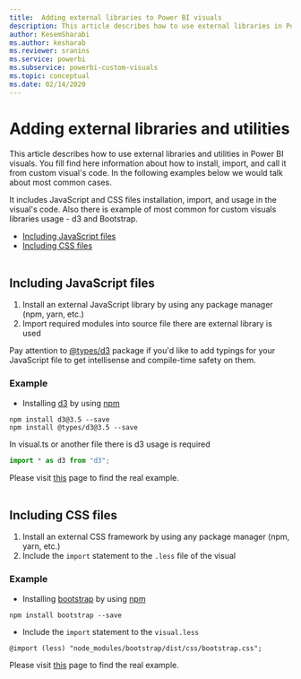 ```yaml
---
title:  Adding external libraries to Power BI visuals
description: This article describes how to use external libraries in Power BI visuals.
author: KesemSharabi
ms.author: kesharab
ms.reviewer: sranins
ms.service: powerbi
ms.subservice: powerbi-custom-visuals
ms.topic: conceptual
ms.date: 02/14/2020
---
```

# Adding external libraries and utilities

This article describes how to use external libraries and utilities in Power BI visuals. You fill find here information about how to install, import, and call it from custom visual's code.
In the following examples below we would talk about most common cases.

It includes JavaScript and CSS files installation, import, and usage in the visual's code.
Also there is example of most common for custom visuals libraries usage - d3 and Bootstrap.


* [Including JavaScript files](#including-javascript-files)
* [Including CSS files](#including-css-files)
<br></br>
## Including JavaScript files
1. Install an external JavaScript library by using any package manager (npm, yarn, etc.)
2. Import required modules into source file there are external library is used

Pay attention to [@types/d3](https://www.npmjs.com/package/@types/d3) package if you'd like to add typings for your JavaScript file to get intellisense and compile-time safety on them.

### Example
* Installing [d3](https://www.npmjs.com/package/d3) by using [npm](https://www.npmjs.com/)

```
npm install d3@3.5 --save
npm install @types/d3@3.5 --save
```

In visual.ts or another file there is d3 usage is required
```typescript
import * as d3 from "d3";
```

Please visit [this](https://github.com/microsoft/powerbi-visuals-gantt/blob/master/src/gantt.ts#L29) page to find the real example.
<br></br>

## Including CSS files
1. Install an external CSS framework by using any package manager (npm, yarn, etc.)
2. Include the ```import``` statement to the ```.less``` file of the visual

### Example
* Installing [bootstrap](https://www.npmjs.com/package/bootstrap) by using [npm](https://www.npmjs.com/)

```
npm install bootstrap --save
```

* Include the ```import``` statement to the ```visual.less```

```less
@import (less) "node_modules/bootstrap/dist/css/bootstrap.css";
```

Please visit [this](https://github.com/Microsoft/powerbi-visuals-sankey/blob/c8200da56913cd8b253be949a35fad0f4472b6de/style/visual.less#L32) page to find the real example.